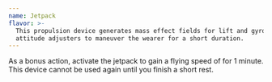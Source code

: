 ```yaml
---
name: Jetpack
flavor: >-
  This propulsion device generates mass effect fields for lift and gyroscopic
  attitude adjusters to maneuver the wearer for a short duration.
---
```

As a bonus action, activate the jetpack to gain a flying speed of <me-distance length="15" /> for 1 minute. This device
cannot be used again until you finish a short rest.
